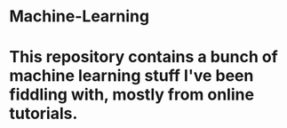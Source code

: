 # Machine-Learning

# This repository contains a bunch of machine learning stuff I've been fiddling with, mostly from online tutorials.
